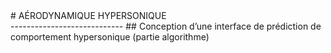<div class="alert alert-info"># AÉRODYNAMIQUE HYPERSONIQUE </div>
----------------------------
## Conception d’une interface de prédiction de comportement hypersonique (partie algorithme)
